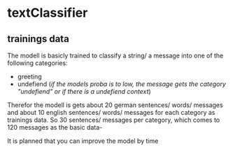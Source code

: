 # textClassifier

## trainings data

The modell is basicly trained to classify a string/ a message into one of the following categories:

- greeting
- undefiend (*if the models proba is to low, the message gets the category "undefiend" or if there is a undefiend context*)

Therefor the modell is gets about 20 german sentences/ words/ messages and about 10 english sentences/ words/ messages for each category as trainings data. So 30 sentences/ messages per category, which comes to 120 messages as the basic data-

It is planned that you can improve the model by time
